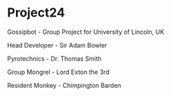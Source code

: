 # Project24
Gossipbot - Group Project for University of Lincoln, UK

Head Developer - Sir Adam Bowler

Pyrotechnics - Dr. Thomas Smith

Group Mongrel - Lord Exton the 3rd

Resident Monkey - Chimpington Barden
